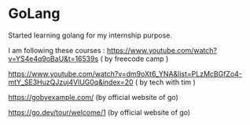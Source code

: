 # GoLang
Started learning golang for my internship purpose. 

I am following these courses : 
https://www.youtube.com/watch?v=YS4e4q9oBaU&t=16539s ( by freecode camp )

https://www.youtube.com/watch?v=dm9oXt6_YNA&list=PLzMcBGfZo4-mtY_SE3HuzQJzuj4VlUG0q&index=20 ( by tech with tim )

https://gobyexample.com/ (by official website of go)

https://go.dev/tour/welcome/1 (by official website of go)

